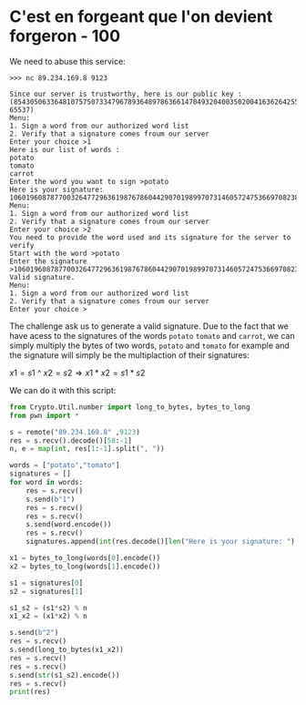 # C'est en forgeant que l'on devient forgeron - 100

We need to abuse this service:
```
>>> nc 89.234.169.8 9123

Since our server is trustworthy, here is our public key : (85430506336481075750733479678936489786366147049320400350200416362642559793393410744058609541677046110838951195841058117673307821124093970834689156622404384798923680695096493726072097789749644553409778638104492781212493796979945880330636347132662423591151078212727114598102580130048145835305374867411550341927, 65537)
Menu:
1. Sign a word from our authorized word list
2. Verify that a signature comes froum our server
Enter your choice >1
Here is our list of words :
potato
tomato
carrot
Enter the word you want to sign >potato
Here is your signature: 10601960878770032647729636198767860442907019899707314605724753669708238772102089204195797665039923070855798744819343684485272012068739768067646114596173395862781674933875183321334211184250003904783637921647250350420625623745213501208990487909719920002972111659953857041815311962360729380611393226437741941835
Menu:
1. Sign a word from our authorized word list
2. Verify that a signature comes froum our server
Enter your choice >2 
You need to provide the word used and its signature for the server to verify
Start with the word >potato
Enter the signature >10601960878770032647729636198767860442907019899707314605724753669708238772102089204195797665039923070855798744819343684485272012068739768067646114596173395862781674933875183321334211184250003904783637921647250350420625623745213501208990487909719920002972111659953857041815311962360729380611393226437741941835
Valid signature.
Menu:
1. Sign a word from our authorized word list
2. Verify that a signature comes froum our server
Enter your choice >
```

The challenge ask us to generate a valid signature.
Due to the fact that we have acess to the signatures of the words  `potato` `tomato` and `carrot`, we can simply multiply the bytes of two words, `potato` and `tomato` for example and the signature will simply be the multiplaction of their signatures:

$x1 = s1$ ^ $x2 = s2 \Rightarrow x1*x2 = s1*s2$

We can do it with this script:
```py
from Crypto.Util.number import long_to_bytes, bytes_to_long
from pwn import *

s = remote("89.234.169.8" ,9123)
res = s.recv().decode()[58:-1]
n, e = map(int, res[1:-1].split(", "))

words = ["potato","tomato"]
signatures = []
for word in words:
    res = s.recv()
    s.send(b"1")
    res = s.recv()
    res = s.recv()
    s.send(word.encode())
    res = s.recv()
    signatures.append(int(res.decode()[len("Here is your signature: "):]))

x1 = bytes_to_long(words[0].encode())
x2 = bytes_to_long(words[1].encode())

s1 = signatures[0]
s2 = signatures[1]

s1_s2 = (s1*s2) % n
x1_x2 = (x1*x2) % n

s.send(b"2")
res = s.recv()
s.send(long_to_bytes(x1_x2))
res = s.recv()
res = s.recv()
s.send(str(s1_s2).encode())
res = s.recv()
print(res)
```